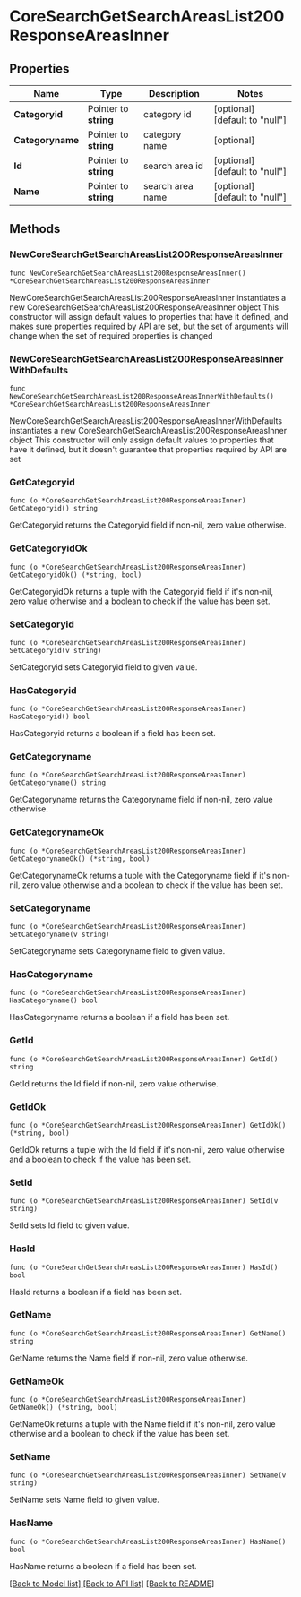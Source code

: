# CoreSearchGetSearchAreasList200ResponseAreasInner

## Properties

Name | Type | Description | Notes
------------ | ------------- | ------------- | -------------
**Categoryid** | Pointer to **string** | category id | [optional] [default to "null"]
**Categoryname** | Pointer to **string** | category name | [optional] 
**Id** | Pointer to **string** | search area id | [optional] [default to "null"]
**Name** | Pointer to **string** | search area name | [optional] [default to "null"]

## Methods

### NewCoreSearchGetSearchAreasList200ResponseAreasInner

`func NewCoreSearchGetSearchAreasList200ResponseAreasInner() *CoreSearchGetSearchAreasList200ResponseAreasInner`

NewCoreSearchGetSearchAreasList200ResponseAreasInner instantiates a new CoreSearchGetSearchAreasList200ResponseAreasInner object
This constructor will assign default values to properties that have it defined,
and makes sure properties required by API are set, but the set of arguments
will change when the set of required properties is changed

### NewCoreSearchGetSearchAreasList200ResponseAreasInnerWithDefaults

`func NewCoreSearchGetSearchAreasList200ResponseAreasInnerWithDefaults() *CoreSearchGetSearchAreasList200ResponseAreasInner`

NewCoreSearchGetSearchAreasList200ResponseAreasInnerWithDefaults instantiates a new CoreSearchGetSearchAreasList200ResponseAreasInner object
This constructor will only assign default values to properties that have it defined,
but it doesn't guarantee that properties required by API are set

### GetCategoryid

`func (o *CoreSearchGetSearchAreasList200ResponseAreasInner) GetCategoryid() string`

GetCategoryid returns the Categoryid field if non-nil, zero value otherwise.

### GetCategoryidOk

`func (o *CoreSearchGetSearchAreasList200ResponseAreasInner) GetCategoryidOk() (*string, bool)`

GetCategoryidOk returns a tuple with the Categoryid field if it's non-nil, zero value otherwise
and a boolean to check if the value has been set.

### SetCategoryid

`func (o *CoreSearchGetSearchAreasList200ResponseAreasInner) SetCategoryid(v string)`

SetCategoryid sets Categoryid field to given value.

### HasCategoryid

`func (o *CoreSearchGetSearchAreasList200ResponseAreasInner) HasCategoryid() bool`

HasCategoryid returns a boolean if a field has been set.

### GetCategoryname

`func (o *CoreSearchGetSearchAreasList200ResponseAreasInner) GetCategoryname() string`

GetCategoryname returns the Categoryname field if non-nil, zero value otherwise.

### GetCategorynameOk

`func (o *CoreSearchGetSearchAreasList200ResponseAreasInner) GetCategorynameOk() (*string, bool)`

GetCategorynameOk returns a tuple with the Categoryname field if it's non-nil, zero value otherwise
and a boolean to check if the value has been set.

### SetCategoryname

`func (o *CoreSearchGetSearchAreasList200ResponseAreasInner) SetCategoryname(v string)`

SetCategoryname sets Categoryname field to given value.

### HasCategoryname

`func (o *CoreSearchGetSearchAreasList200ResponseAreasInner) HasCategoryname() bool`

HasCategoryname returns a boolean if a field has been set.

### GetId

`func (o *CoreSearchGetSearchAreasList200ResponseAreasInner) GetId() string`

GetId returns the Id field if non-nil, zero value otherwise.

### GetIdOk

`func (o *CoreSearchGetSearchAreasList200ResponseAreasInner) GetIdOk() (*string, bool)`

GetIdOk returns a tuple with the Id field if it's non-nil, zero value otherwise
and a boolean to check if the value has been set.

### SetId

`func (o *CoreSearchGetSearchAreasList200ResponseAreasInner) SetId(v string)`

SetId sets Id field to given value.

### HasId

`func (o *CoreSearchGetSearchAreasList200ResponseAreasInner) HasId() bool`

HasId returns a boolean if a field has been set.

### GetName

`func (o *CoreSearchGetSearchAreasList200ResponseAreasInner) GetName() string`

GetName returns the Name field if non-nil, zero value otherwise.

### GetNameOk

`func (o *CoreSearchGetSearchAreasList200ResponseAreasInner) GetNameOk() (*string, bool)`

GetNameOk returns a tuple with the Name field if it's non-nil, zero value otherwise
and a boolean to check if the value has been set.

### SetName

`func (o *CoreSearchGetSearchAreasList200ResponseAreasInner) SetName(v string)`

SetName sets Name field to given value.

### HasName

`func (o *CoreSearchGetSearchAreasList200ResponseAreasInner) HasName() bool`

HasName returns a boolean if a field has been set.


[[Back to Model list]](../README.md#documentation-for-models) [[Back to API list]](../README.md#documentation-for-api-endpoints) [[Back to README]](../README.md)


